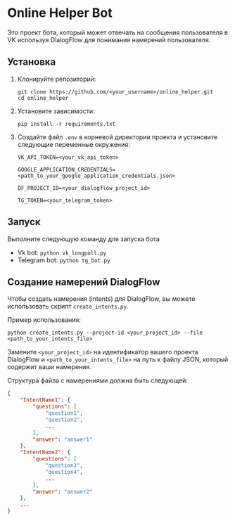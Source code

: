 
# Online Helper Bot

Это проект бота, который может отвечать на сообщения пользователя в VK используя DialogFlow для понимания намерений пользователя.

## Установка

1. Клонируйте репозиторий:

   ```
   git clone https://github.com/<your_username>/online_helper.git
   cd online_helper
   ```
2. Установите зависимости:

   ```
   pip install -r requirements.txt
   ```
3. Создайте файл `.env` в корневой директории проекта и установите следующие переменные окружения:

   ```
   VK_API_TOKEN=<your_vk_api_token>

   GOOGLE_APPLICATION_CREDENTIALS=<path_to_your_google_application_credentials.json>

   DF_PROJECT_ID=<your_dialogflow_project_id>

   TG_TOKEN=<your_telegram_token>
   ```

## Запуск

Выполните следующую команду для запуска бота

- Vk bot: `python vk_longpoll.py`
- Telegram bot: `python tg_bot.py`



## Создание намерений DialogFlow

Чтобы создать намерения (intents) для DialogFlow, вы можете использовать скрипт `create_intents.py`.

Пример использования:

```
python create_intents.py --project-id <your_project_id> --file <path_to_your_intents_file>
```


Замените `<your_project_id>` на идентификатор вашего проекта DialogFlow и `<path_to_your_intents_file>` на путь к файлу JSON, который содержит ваши намерения.

Структура файла с намерениями должна быть следующей:

```json
{
    "IntentName1": {
        "questions": [
            "question1",
            "question2",
            ...
        ],
        "answer": "answer1"
    },
    "IntentName2": {
        "questions": [
            "question3",
            "question4",
            ...
        ],
        "answer": "answer2"
    },
    ...
}
```
